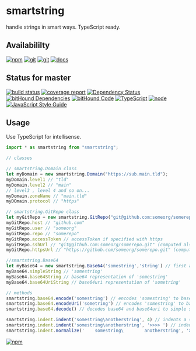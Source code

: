 # smartstring
handle strings in smart ways. TypeScript ready.

## Availabililty
[![npm](https://push.rocks/assets/repo-button-npm.svg)](https://www.npmjs.com/package/smartstring)
[![git](https://push.rocks/assets/repo-button-git.svg)](https://gitlab.com/pushrocks/smartstring)
[![git](https://push.rocks/assets/repo-button-mirror.svg)](https://github.com/pushrocks/smartstring)
[![docs](https://push.rocks/assets/repo-button-docs.svg)](https://pushrocks.gitlab.io/smartstring/)

## Status for master
[![build status](https://gitlab.com/pushrocks/smartstring/badges/master/build.svg)](https://gitlab.com/pushrocks/smartstring/commits/master)
[![coverage report](https://gitlab.com/pushrocks/smartstring/badges/master/coverage.svg)](https://gitlab.com/pushrocks/smartstring/commits/master)
[![Dependency Status](https://david-dm.org/pushrocks/smartstring.svg)](https://david-dm.org/pushrocks/smartstring)
[![bitHound Dependencies](https://www.bithound.io/github/pushrocks/smartstring/badges/dependencies.svg)](https://www.bithound.io/github/pushrocks/smartstring/master/dependencies/npm)
[![bitHound Code](https://www.bithound.io/github/pushrocks/smartstring/badges/code.svg)](https://www.bithound.io/github/pushrocks/smartstring)
[![TypeScript](https://img.shields.io/badge/TypeScript-2.x-blue.svg)](https://nodejs.org/dist/latest-v6.x/docs/api/)
[![node](https://img.shields.io/badge/node->=%206.x.x-blue.svg)](https://nodejs.org/dist/latest-v6.x/docs/api/)
[![JavaScript Style Guide](https://img.shields.io/badge/code%20style-standard-brightgreen.svg)](http://standardjs.com/)

## Usage
Use TypeScript for intellisense.

```typescript
import * as smartstring from "smartstring";

// classes

// smartstring.Domain class
let myDomain = new smartstring.Domain("https://sub.main.tld");
myDomain.level1 // "tld"
myDomain.level2 // "main"
// level3 , level 4 and so on...
myDomain.zoneName // "main.tld"
myDOmain.protocol // "https"

// smartstring.GitRepo class
let myGitRepo = new smartstring.GitRepo("git@github.com:someorg/somerepo.git"); // takes https and git and npm repo URL versions
myGitRepo.host // "github.com"
myGitRepo.user // "someorg"
myGitRepo.repo // "somerepo"
myGitRepo.accessToken // accessToken if specified with https
myGitRepo.sshUrl // "git@github.com:someorg/somerepo.git" (computed also from https)
myGitRepo.httpsUrl // "https://github.com/someorg/somerepo.git" (computed also from ssh)

//smartstring.Base64
let myBase64 = new smartstring.Base64('somestring','string') // first arg is the string, second is string type (can be string, base64, base64uri)
myBase64.simpleString // 'somestring'
myBase64.base64String // base64 representation of 'somestring'
myBase64.base64UriString // base64uri representation of 'sometring'

// methods
smartstring.base64.encode('somestring') // encodes 'somestring' to base64
smartstring.base64.encodeUri('sometring') // encodes 'somestring' to base64uri
smartstring.base64.decode() // decodes base64 and base64uri to simple string respresentation

smartstring.indent.indent('somestring\anotherstring', 4) // indents a string by 4
smartstring.indent.indent('somestring\anotherstring', '>>>> ') // indents a string with a prefix
smartstring.indent.normalize('    somestring\        anotherstring', '>>>> ') // looks for the least amount of indention and removes superflouous space
```

[![npm](https://push.rocks/assets/repo-header.svg)](https://push.rocks)
